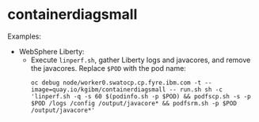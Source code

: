 # containerdiagsmall

Examples:

* WebSphere Liberty:
    * Execute `linperf.sh`, gather Liberty logs and javacores, and remove the javacores. Replace `$POD` with the pod name:
      ```
      oc debug node/worker0.swatocp.cp.fyre.ibm.com -t --image=quay.io/kgibm/containerdiagsmall -- run.sh sh -c 'linperf.sh -q -s 60 $(podinfo.sh -p $POD) && podfscp.sh -s -p $POD /logs /config /output/javacore* && podfsrm.sh -p $POD /output/javacore*'
      ```

